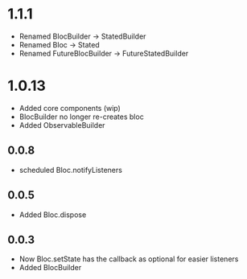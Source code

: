 # 1.1.1
* Renamed BlocBuilder -> StatedBuilder
* Renamed Bloc -> Stated
* Renamed FutureBlocBuilder -> FutureStatedBuilder
# 1.0.13
* Added core components (wip)
* BlocBuilder no longer re-creates bloc
* Added ObservableBuilder
## 0.0.8
* scheduled Bloc.notifyListeners
## 0.0.5
* Added Bloc.dispose  
## 0.0.3
* Now Bloc.setState has the callback as optional for easier listeners
* Added BlocBuilder
